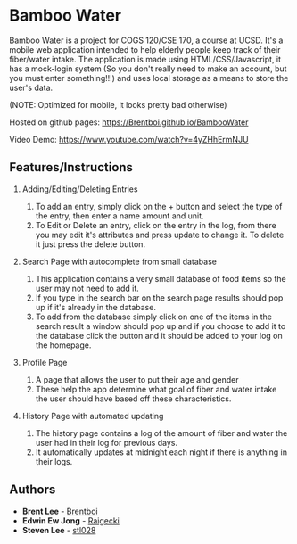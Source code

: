 # Bamboo Water
Bamboo Water is a project for COGS 120/CSE 170, a course at UCSD. It's a mobile web application intended to help elderly people keep track of their fiber/water intake. The application is made using HTML/CSS/Javascript, it has a mock-login system (So you don't really need to make an account, but you must enter something!!!) and uses local storage as a means to store the user's data.

(NOTE: Optimized for mobile, it looks pretty bad otherwise)

Hosted on github pages: https://Brentboi.github.io/BambooWater

Video Demo: https://www.youtube.com/watch?v=4yZHhErmNJU

## Features/Instructions
1. Adding/Editing/Deleting Entries
    1. To add an entry, simply click on the + button and select the type of the entry, then enter a name amount and unit.
    2. To Edit or Delete an entry, click on the entry in the log, from there you may edit it's attributes and press update to change it. To delete it just press the delete button.
    
2. Search Page with autocomplete from small database
    1. This application contains a very small database of food items so the user may not need to add it.
    2. If you type in the search bar on the search page results should pop up if it's already in the database.
    3. To add from the database simply click on one of the items in the search result a window should pop up and if you choose to add it to the database click the button and it should be added to your log on the homepage.
4. Profile Page
    1. A page that allows the user to put their age and gender
    2. These help the app determine what goal of fiber and water intake the user should have based off these characteristics.
5. History Page with automated updating
    1. The history page contains a log of the amount of fiber and water the user had in their log for previous days.
    2. It automatically updates at midnight each night if there is anything in their logs.
## Authors

* **Brent Lee** - [Brentboi](https://github.com/Brentboi)
* **Edwin Ew Jong** - [Raigecki](https://github.com/Raigecki)
* **Steven Lee** - [stl028](https://github.com/stl028)
